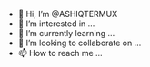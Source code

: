 - 👋 Hi, I’m @ASHIQTERMUX
- 👀 I’m interested in ...
- 🌱 I’m currently learning ...
- 💞️ I’m looking to collaborate on ...
- 📫 How to reach me ...

<!---
ASHIQTERMUX/ASHIQTERMUX is a ✨ special ✨ repository because its `README.md` (this file) appears on your GitHub profile.
You can click the Preview link to take a look at your changes.
--->
